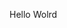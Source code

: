 Hello Wolrd














































































































































































































































































































































































































































































































































































































































































































































































































































































































































































































































































































































































































































































































































































































































































































































































































































































































































































































































































































































































































































































































































































































































































































































































































































































































































































































































































































































































































































































































































































































































































































































































































































































































































































































































































































































































































































































































































































































































































































































































































































































































































































































































































































































































































































